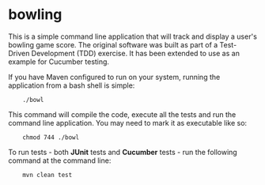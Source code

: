 bowling
==============

This is a simple command line application that will track and display a user's bowling game score. The original software was built as part of a Test-Driven Development (TDD) exercise. It has been extended to use as an example for Cucumber testing.

If you have Maven configured to run on your system, running the application from a bash shell is simple:
```
    ./bowl
```

This command will compile the code, execute all the tests and run the command line application. You may need to mark it as executable like so:
```
    chmod 744 ./bowl
```

To run tests - both **JUnit** tests and **Cucumber** tests - run the following command at the command line:
```
    mvn clean test
```